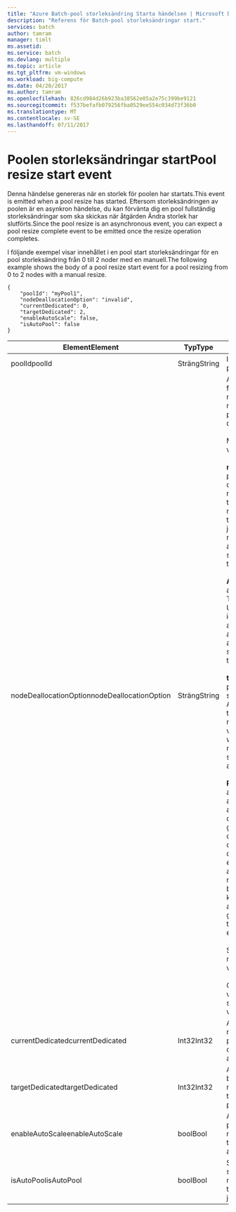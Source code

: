 ```yaml
---
title: "Azure Batch-pool storleksändring Starta händelsen | Microsoft Docs"
description: "Referens för Batch-pool storleksändringar start."
services: batch
author: tamram
manager: timlt
ms.assetid: 
ms.service: batch
ms.devlang: multiple
ms.topic: article
ms.tgt_pltfrm: vm-windows
ms.workload: big-compute
ms.date: 04/20/2017
ms.author: tamram
ms.openlocfilehash: 826cd984d26b923ba38562e05a2e75c399be9121
ms.sourcegitcommit: f537befafb079256fba0529ee554c034d73f36b0
ms.translationtype: MT
ms.contentlocale: sv-SE
ms.lasthandoff: 07/11/2017
---
```

# <a name="pool-resize-start-event"></a><span data-ttu-id="ec269-103">Poolen storleksändringar start</span><span class="sxs-lookup"><span data-stu-id="ec269-103">Pool resize start event</span></span>

 <span data-ttu-id="ec269-104">Denna händelse genereras när en storlek för poolen har startats.</span><span class="sxs-lookup"><span data-stu-id="ec269-104">This event is emitted when a pool resize has started.</span></span> <span data-ttu-id="ec269-105">Eftersom storleksändringen av poolen är en asynkron händelse, du kan förvänta dig en pool fullständig storleksändringar som ska skickas när åtgärden Ändra storlek har slutförts.</span><span class="sxs-lookup"><span data-stu-id="ec269-105">Since the pool resize is an asynchronous event, you can expect a pool resize complete event to be emitted once the resize operation completes.</span></span>

 <span data-ttu-id="ec269-106">I följande exempel visar innehållet i en pool start storleksändringar för en pool storleksändring från 0 till 2 noder med en manuell.</span><span class="sxs-lookup"><span data-stu-id="ec269-106">The following example shows the body of a pool resize start event for a pool resizing from 0 to 2 nodes with a manual resize.</span></span>

```
{
    "poolId": "myPool1",
    "nodeDeallocationOption": "invalid",
    "currentDedicated": 0,
    "targetDedicated": 2,
    "enableAutoScale": false,
    "isAutoPool": false
}
```

|<span data-ttu-id="ec269-107">Element</span><span class="sxs-lookup"><span data-stu-id="ec269-107">Element</span></span>|<span data-ttu-id="ec269-108">Typ</span><span class="sxs-lookup"><span data-stu-id="ec269-108">Type</span></span>|<span data-ttu-id="ec269-109">Anteckningar</span><span class="sxs-lookup"><span data-stu-id="ec269-109">Notes</span></span>|
|-------------|----------|-----------|
|<span data-ttu-id="ec269-110">poolId</span><span class="sxs-lookup"><span data-stu-id="ec269-110">poolId</span></span>|<span data-ttu-id="ec269-111">Sträng</span><span class="sxs-lookup"><span data-stu-id="ec269-111">String</span></span>|<span data-ttu-id="ec269-112">Id för poolen.</span><span class="sxs-lookup"><span data-stu-id="ec269-112">The id of the pool.</span></span>|
|<span data-ttu-id="ec269-113">nodeDeallocationOption</span><span class="sxs-lookup"><span data-stu-id="ec269-113">nodeDeallocationOption</span></span>|<span data-ttu-id="ec269-114">Sträng</span><span class="sxs-lookup"><span data-stu-id="ec269-114">String</span></span>|<span data-ttu-id="ec269-115">Anger om noder kan tas bort från poolen, om poolstorleken minskar.</span><span class="sxs-lookup"><span data-stu-id="ec269-115">Specifies when nodes may be removed from the pool, if the pool size is decreasing.</span></span><br /><br /> <span data-ttu-id="ec269-116">Möjliga värden:</span><span class="sxs-lookup"><span data-stu-id="ec269-116">Possible values are:</span></span><br /><br /> <span data-ttu-id="ec269-117">**meddelanden** – avsluta pågående aktiviteter och ställ dem i kö.</span><span class="sxs-lookup"><span data-stu-id="ec269-117">**requeue** – Terminate running tasks and requeue them.</span></span> <span data-ttu-id="ec269-118">Aktiviteterna körs igen när jobbet har aktiverats.</span><span class="sxs-lookup"><span data-stu-id="ec269-118">The tasks will run again when the job is enabled.</span></span> <span data-ttu-id="ec269-119">Ta bort noder när aktiviteterna har avslutats.</span><span class="sxs-lookup"><span data-stu-id="ec269-119">Remove nodes as soon as tasks have been terminated.</span></span><br /><br /> <span data-ttu-id="ec269-120">**Avsluta** – avsluta pågående aktiviteter.</span><span class="sxs-lookup"><span data-stu-id="ec269-120">**terminate** – Terminate running tasks.</span></span> <span data-ttu-id="ec269-121">Uppgifterna kan inte köras igen.</span><span class="sxs-lookup"><span data-stu-id="ec269-121">The tasks will not run again.</span></span> <span data-ttu-id="ec269-122">Ta bort noder när aktiviteterna har avslutats.</span><span class="sxs-lookup"><span data-stu-id="ec269-122">Remove nodes as soon as tasks have been terminated.</span></span><br /><br /> <span data-ttu-id="ec269-123">**taskcompletion** – Tillåt pågående aktiviteter för att slutföra.</span><span class="sxs-lookup"><span data-stu-id="ec269-123">**taskcompletion** – Allow currently running tasks to complete.</span></span> <span data-ttu-id="ec269-124">Schemalägg inga nya aktiviteter väntan.</span><span class="sxs-lookup"><span data-stu-id="ec269-124">Schedule no new tasks while waiting.</span></span> <span data-ttu-id="ec269-125">Ta bort noder när alla aktiviteter har slutförts.</span><span class="sxs-lookup"><span data-stu-id="ec269-125">Remove nodes when all tasks have completed.</span></span><br /><br /> <span data-ttu-id="ec269-126">**Retaineddata** -Låt pågående aktiviteter slutföras och vänta i alla aktivitetskvarhållningsperioder data upphör att gälla.</span><span class="sxs-lookup"><span data-stu-id="ec269-126">**Retaineddata** - Allow currently running tasks to complete, then wait for all task data retention periods to expire.</span></span> <span data-ttu-id="ec269-127">Schemalägg inga nya aktiviteter väntan.</span><span class="sxs-lookup"><span data-stu-id="ec269-127">Schedule no new tasks while waiting.</span></span> <span data-ttu-id="ec269-128">Ta bort noder när kvarhållningsperioder för alla aktivitet har upphört att gälla.</span><span class="sxs-lookup"><span data-stu-id="ec269-128">Remove nodes when all task retention periods have expired.</span></span><br /><br /> <span data-ttu-id="ec269-129">Standardvärdet är meddelanden.</span><span class="sxs-lookup"><span data-stu-id="ec269-129">The default value is requeue.</span></span><br /><br /> <span data-ttu-id="ec269-130">Om poolstorleken ökar sedan värdet till **ogiltigt**.</span><span class="sxs-lookup"><span data-stu-id="ec269-130">If the pool size is increasing then the value is set to **invalid**.</span></span>|
|<span data-ttu-id="ec269-131">currentDedicated</span><span class="sxs-lookup"><span data-stu-id="ec269-131">currentDedicated</span></span>|<span data-ttu-id="ec269-132">Int32</span><span class="sxs-lookup"><span data-stu-id="ec269-132">Int32</span></span>|<span data-ttu-id="ec269-133">Antal compute-noder för närvarande tilldelat till poolen.</span><span class="sxs-lookup"><span data-stu-id="ec269-133">The number of compute nodes currently assigned to the pool.</span></span>|
|<span data-ttu-id="ec269-134">targetDedicated</span><span class="sxs-lookup"><span data-stu-id="ec269-134">targetDedicated</span></span>|<span data-ttu-id="ec269-135">Int32</span><span class="sxs-lookup"><span data-stu-id="ec269-135">Int32</span></span>|<span data-ttu-id="ec269-136">Antal compute-noder som har begärts för poolen.</span><span class="sxs-lookup"><span data-stu-id="ec269-136">The number of compute nodes that are requested for the pool.</span></span>|
|<span data-ttu-id="ec269-137">enableAutoScale</span><span class="sxs-lookup"><span data-stu-id="ec269-137">enableAutoScale</span></span>|<span data-ttu-id="ec269-138">bool</span><span class="sxs-lookup"><span data-stu-id="ec269-138">Bool</span></span>|<span data-ttu-id="ec269-139">Anger om justerar poolstorleken automatiskt med tiden.</span><span class="sxs-lookup"><span data-stu-id="ec269-139">Specifies whether the pool size automatically adjusts over time.</span></span>|
|<span data-ttu-id="ec269-140">isAutoPool</span><span class="sxs-lookup"><span data-stu-id="ec269-140">isAutoPool</span></span>|<span data-ttu-id="ec269-141">bool</span><span class="sxs-lookup"><span data-stu-id="ec269-141">Bool</span></span>|<span data-ttu-id="ec269-142">Speficies om poolen har skapats via ett jobb AutoPool mekanism.</span><span class="sxs-lookup"><span data-stu-id="ec269-142">Speficies whether the pool was created via a job's AutoPool mechanism.</span></span>|

